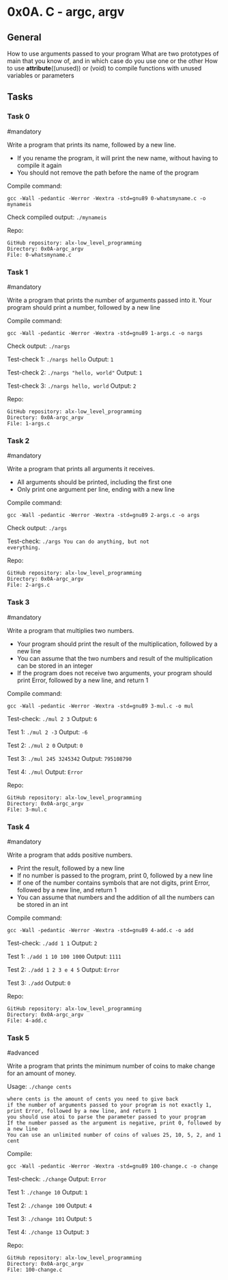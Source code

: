 # 0x0A. C - argc, argv

## General
How to use arguments passed to your program
What are two prototypes of main that you know of, and in which case do you use one or the other
How to use __attribute__((unused)) or (void) to compile functions with unused variables or parameters

## Tasks
### Task 0
#mandatory

Write a program that prints its name, followed by a new line.

-  If you rename the program, it will print the new name, without having to compile it again
-  You should not remove the path before the name of the program

Compile command:

    gcc -Wall -pedantic -Werror -Wextra -std=gnu89 0-whatsmyname.c -o mynameis

Check compiled output: <code>./mynameis</code>

Repo:

    GitHub repository: alx-low_level_programming
    Directory: 0x0A-argc_argv
    File: 0-whatsmyname.c
    

### Task 1
#mandatory

Write a program that prints the number of arguments passed into it.
Your program should print a number, followed by a new line

Compile command:

    gcc -Wall -pedantic -Werror -Wextra -std=gnu89 1-args.c -o nargs

Check output: <code>./nargs</code>

Test-check 1: <code>./nargs hello</code>
Output: <code>1</code>

Test-check 2: <code>./nargs "hello, world"</code>
Output: <code>1</code>

Test-check 3: <code>./nargs hello, world</code>
Output: <code>2</code>

Repo:

    GitHub repository: alx-low_level_programming
    Directory: 0x0A-argc_argv
    File: 1-args.c
    

### Task 2
#mandatory

Write a program that prints all arguments it receives.

-  All arguments should be printed, including the first one
-  Only print one argument per line, ending with a new line

Compile command:

    gcc -Wall -pedantic -Werror -Wextra -std=gnu89 2-args.c -o args

Check output: <code>./args</code>

Test-check: <code>./args You can do anything, but not everything.</code>

Repo:

    GitHub repository: alx-low_level_programming
    Directory: 0x0A-argc_argv
    File: 2-args.c
    

### Task 3
#mandatory

Write a program that multiplies two numbers.

-  Your program should print the result of the multiplication, followed by a new line
-  You can assume that the two numbers and result of the multiplication can be stored in an integer
-  If the program does not receive two arguments, your program should print Error, followed by a new line, and return 1

Compile command:

    gcc -Wall -pedantic -Werror -Wextra -std=gnu89 3-mul.c -o mul

Test-check: <code>./mul 2 3</code>
Output: <code>6</code>

Test 1: <code>./mul 2 -3</code>
Output: <code>-6</code>

Test 2: <code>./mul 2 0</code>
Output: <code>0</code>

Test 3: <code>./mul 245 3245342</code>
Output: <code>795108790</code>

Test 4: <code>./mul</code>
Output: <code>Error</code>

Repo:

    GitHub repository: alx-low_level_programming
    Directory: 0x0A-argc_argv
    File: 3-mul.c
    

### Task 4
#mandatory

Write a program that adds positive numbers.

-  Print the result, followed by a new line
-  If no number is passed to the program, print 0, followed by a new line
-  If one of the number contains symbols that are not digits, print Error, followed by a new line, and return 1
-  You can assume that numbers and the addition of all the numbers can be stored in an int

Compile command:

    gcc -Wall -pedantic -Werror -Wextra -std=gnu89 4-add.c -o add

Test-check: <code>./add 1 1</code>
Output: <code>2</code>

Test 1: <code>./add 1 10 100 1000</code>
Output: <code>1111</code>

Test 2: <code>./add 1 2 3 e 4 5</code>
Output: <code>Error</code>

Test 3: <code>./add</code>
Output: <code>0</code>

Repo:

    GitHub repository: alx-low_level_programming
    Directory: 0x0A-argc_argv
    File: 4-add.c
    

### Task 5
#advanced

Write a program that prints the minimum number of coins to make change for an amount of money.

Usage: <code>./change cents</code>

    where cents is the amount of cents you need to give back
    if the number of arguments passed to your program is not exactly 1, print Error, followed by a new line, and return 1
    you should use atoi to parse the parameter passed to your program
    If the number passed as the argument is negative, print 0, followed by a new line
    You can use an unlimited number of coins of values 25, 10, 5, 2, and 1 cent

Compile:

    gcc -Wall -pedantic -Werror -Wextra -std=gnu89 100-change.c -o change

Test-check: <code>./change</code>
Output: <code>Error</code>

Test 1: <code>./change 10</code>
Output: <code>1</code>

Test 2: <code>./change 100</code>
Output: <code>4</code>

Test 3: <code>./change 101</code>
Output: <code>5</code>

Test 4: <code>./change 13</code>
Output: <code>3</code>

Repo:

    GitHub repository: alx-low_level_programming
    Directory: 0x0A-argc_argv
    File: 100-change.c



